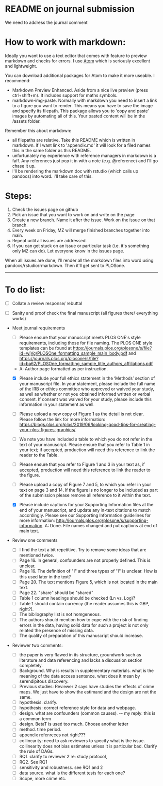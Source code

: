 # README on journal submission

We need to address the journal comment


# How to work with markdown:

Ideally you want to use a text editor that comes with feature to preview markdown and checks for errors. I use [Atom](https://atom.io/) which is seriously excellent and lightweight.

You can download additional packages for Atom to make it more useable. I recommend:

- Markdown Preview Enhanced. Aside from a nice live preview (press ctrl+shift+m). It includes support for maths symbols.
- markdown-img-paste. Normally with markdown you need to insert a link to a figure you want to render. This means you have to save the image and specify its filepath. This package allows you to 'copy and paste' images by automating all of this. Your pasted content will be in the /assets folder.

Remember this about markdown:
- all filepaths are relative. Take this README which is written in markdown. If I want link to 'appendix.md' it will look for a filed names this in the same folder as this README.
- unfortunately my experience with reference managers in markdown is a faff. Any references just pop it in with a note (e.g. @reference) and I'll go chase it up.
- I'll be rendering the markdown doc with rstudio (which calls up pandocs) into word. I'll take care of this.

# Steps:
1. Check the issues page on github
2. Pick an issue that you want to work on and write on the page
3. Create a new branch. Name it after the issue. Work on the issue on that branch.
4. Every week on Friday, MZ will merge finished branches together into main.
5. Repeat until all issues are addressed.
6. If you can get stuck on an issue or particular task (i.e. it's something only MZ can do). Let everyone know in the issues page.

When all issues are done, I'll render all the markdown files into word using pandocs/rstudio/rmarkdown. Then it'll get sent to PLOSone.



----

# To do list:

- [ ] Collate a review response/ rebuttal
- [ ] Sanity and proof check the final manuscript (all figures there/ everything works)


- Meet journal requirements
  - [ ] Please ensure that your manuscript meets PLOS ONE's style requirements, including those for file naming. The PLOS ONE style templates can be found at https://journals.plos.org/plosone/s/file?id=wjVg/PLOSOne_formatting_sample_main_body.pdf and https://journals.plos.org/plosone/s/file?id=ba62/PLOSOne_formatting_sample_title_authors_affiliations.pdf
  - A: Author page formatted as per instruction. 

  - [x] Please include your full ethics statement in the ‘Methods’ section of your manuscript file. In your statement, please include the full name of the IRB or ethics committee who approved or waived your study, as well as whether or not you obtained informed written or verbal consent. If consent was waived for your study, please include this information in your statement as well.

  - [ ] Please upload a new copy of Figure 1 as the detail is not clear. Please follow the link for more information: https://blogs.plos.org/plos/2019/06/looking-good-tips-for-creating-your-plos-figures-graphics/

  - [ ] We note you have included a table to which you do not refer in the text of your manuscript. Please ensure that you refer to Table 1 in your text; if accepted, production will need this reference to link the reader to the Table.

  - [ ] Please ensure that you refer to Figure 1 and 3 in your text as, if accepted, production will need this reference to link the reader to the figure.

  - [ ] Please upload a copy of Figure 7 and 5, to which you refer in your text on page 3 and 14. If the figure is no longer to be included as part of the submission please remove all reference to it within the text.

  - [x] Please include captions for your Supporting Information files at the end of your manuscript, and update any in-text citations to match accordingly. Please see our Supporting Information guidelines for more information: http://journals.plos.org/plosone/s/supporting-information.
  A: Done. File names changed and put captions at end of main text.

- Review one comments
  - [ ] I find the text a bit repetitive. Try to remove some ideas that are mentioned twice.
  - [ ] Page 16. In general, confounders are not properly defined. This is unclear.
  - [ ] Page 16. The definition of "I" and three types of "I" is unclear. How is this used later in the text?
  - [ ] Page 20. The text mentions Figure 5, which is not located in the main text.
  - [ ] Page 22. "share" should be "shared"
  - [ ] Table 1 column headings should be checked (Ln vs. Log)?
  - [ ] Table 1 should contain currency (the reader assumes this is GBP, right?).
  - [ ] The bibliography list is not homgeneous.
  - [ ] The authors should mention how to cope with the risk of finding errors in the data, having solid data for such a project is not only related the presence of missing data.
  - [ ] The quality of preparation of this manuscript should increase.

- Reviewer two comments:
  - [ ] the paper is very flawed in its structure, groundwork such as literature and data referencing and lacks a discussion section completely.
  - [ ] Background. Why is results in supplementary materials. what is the meaning of the data access sentence. what does it mean by serendipitous discovery.
  - [ ] Previous studies: Reviewer 2 says have studies the effects of crime maps. We just have to show the estimand and the design are not the same.
  - [ ] hypothesis. clarify.
  - [ ] hypothesis: correct reference style for data and webpage.
  - [ ] design. what are confounders (common causes). -- my reply: this is a common term
  - [ ] design. BetaT is used too much. Choose another letter
  - [ ] method. time period.
  - [ ] appendix refenreces not right???
  - [ ] collinearity: need to ask reviewers to specify what is the issue. collinearity does not bias estimates unless it is particular bad. Clarify the rule of DAGs.
  - [ ] RQ1. clarify to reviewer 2 re: study protocol,
  - [ ] RQ2. See RQ1
  - [ ] sensitivity and robustness. see RQ1 and 2
  - [ ] data source. what is the different tests for each one?
  - [ ] Scope, more crime etc.

